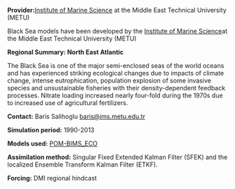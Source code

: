 **Provider:**[Institute of Marine Science](http://www.ims.metu.edu.tr) at the Middle East Technical University (METU)

Black Sea models have been developed by the [Institute of Marine Science](http://www.ims.metu.edu.tr)at the Middle East Technical University (METU)

**Regional Summary: North East Atlantic**

The Black Sea is one of the major semi-enclosed seas of the world oceans and has experienced striking ecological changes due to impacts of climate change, intense eutrophication, population explosion of some invasive species and unsustainable fisheries with their density-dependent feedback processes. Nitrate loading increased nearly four-fold during the 1970s due to increased use of agricultural fertilizers.

**Contact:** Baris Salihoglu [baris@ims.metu.edu.tr](mailto:baris@ims.metu.edu.tr)



**Simulation period:** 1990-2013

**Models used:** <a href="/resources/Modelling_in_the_Black_Sea.pdf" target="_blank">POM-BIMS_ECO</a>




**Assimilation method:** Singular Fixed Extended Kalman Filter (SFEK)
and the localized Ensemble Transform Kalman Filter (ETKF).




**Forcing:** DMI regional hindcast









